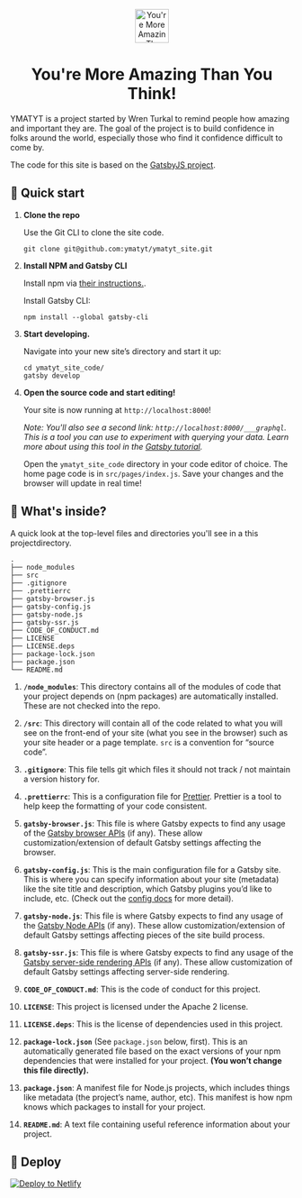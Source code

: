 <p align="center">
  <a href="https://ymatyt.com/">
    <img alt="You're More Amazing Than You Think!" src="https://www.gatsbyjs.org/monogram.svg" width="60" />
  </a>
</p>
<h1 align="center">
  You're More Amazing Than You Think!
</h1>

YMATYT is a project started by Wren Turkal to remind people how amazing and
important they are. The goal of the project is to build confidence in folks
around the world, especially those who find it confidence difficult to come
by.

The code for this site is based on the <a href="https://www.gatsbyjs.org/">GatsbyJS project</a>.

## 🚀 Quick start

1.  **Clone the repo**

    Use the Git CLI to clone the site code.

    ```shell
    git clone git@github.com:ymatyt/ymatyt_site.git
    ```

1.  **Install NPM and Gatsby CLI**

    Install npm via <a href="https://www.npmjs.com/get-npm">their instructions.</a>.

    Install Gatsby CLI:

    ```shell
    npm install --global gatsby-cli
    ```

1.  **Start developing.**

    Navigate into your new site’s directory and start it up:

    ```shell
    cd ymatyt_site_code/
    gatsby develop
    ```

1.  **Open the source code and start editing!**

    Your site is now running at `http://localhost:8000`!

    _Note: You'll also see a second link: _`http://localhost:8000/___graphql`_. This is a tool you can use to experiment with querying your data. Learn more about using this tool in the [Gatsby tutorial](https://www.gatsbyjs.org/tutorial/part-five/#introducing-graphiql)._

    Open the `ymatyt_site_code` directory in your code editor of choice. The home page code is in `src/pages/index.js`. Save your changes and the browser will update in real time!

## 🧐 What's inside?

A quick look at the top-level files and directories you'll see in a this projectdirectory.

    .
    ├── node_modules
    ├── src
    ├── .gitignore
    ├── .prettierrc
    ├── gatsby-browser.js
    ├── gatsby-config.js
    ├── gatsby-node.js
    ├── gatsby-ssr.js
    ├── CODE_OF_CONDUCT.md
    ├── LICENSE
    ├── LICENSE.deps
    ├── package-lock.json
    ├── package.json
    └── README.md

1.  **`/node_modules`**: This directory contains all of the modules of code that your project depends on (npm packages) are automatically installed. These are not checked into the repo.

2.  **`/src`**: This directory will contain all of the code related to what you will see on the front-end of your site (what you see in the browser) such as your site header or a page template. `src` is a convention for “source code”.

3.  **`.gitignore`**: This file tells git which files it should not track / not maintain a version history for.

4.  **`.prettierrc`**: This is a configuration file for [Prettier](https://prettier.io/). Prettier is a tool to help keep the formatting of your code consistent.

5.  **`gatsby-browser.js`**: This file is where Gatsby expects to find any usage of the [Gatsby browser APIs](https://www.gatsbyjs.org/docs/browser-apis/) (if any). These allow customization/extension of default Gatsby settings affecting the browser.

6.  **`gatsby-config.js`**: This is the main configuration file for a Gatsby site. This is where you can specify information about your site (metadata) like the site title and description, which Gatsby plugins you’d like to include, etc. (Check out the [config docs](https://www.gatsbyjs.org/docs/gatsby-config/) for more detail).

7.  **`gatsby-node.js`**: This file is where Gatsby expects to find any usage of the [Gatsby Node APIs](https://www.gatsbyjs.org/docs/node-apis/) (if any). These allow customization/extension of default Gatsby settings affecting pieces of the site build process.

8.  **`gatsby-ssr.js`**: This file is where Gatsby expects to find any usage of the [Gatsby server-side rendering APIs](https://www.gatsbyjs.org/docs/ssr-apis/) (if any). These allow customization of default Gatsby settings affecting server-side rendering.

9. **`CODE_OF_CONDUCT.md`**: This is the code of conduct for this project.

10.  **`LICENSE`**: This project is licensed under the Apache 2 license.

11.  **`LICENSE.deps`**: This is the license of dependencies used in this project.

12. **`package-lock.json`** (See `package.json` below, first). This is an automatically generated file based on the exact versions of your npm dependencies that were installed for your project. **(You won’t change this file directly).**

13. **`package.json`**: A manifest file for Node.js projects, which includes things like metadata (the project’s name, author, etc). This manifest is how npm knows which packages to install for your project.

14. **`README.md`**: A text file containing useful reference information about your project.

## 💫 Deploy

[![Deploy to Netlify](https://www.netlify.com/img/deploy/button.svg)](https://app.netlify.com/start/deploy?repository=https://github.com/ymatyt/ymatyt_site_code)
